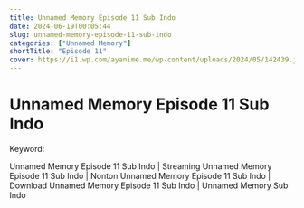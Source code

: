 ```yaml
---
title: Unnamed Memory Episode 11 Sub Indo
date: 2024-06-19T00:05:44
slug: unnamed-memory-episode-11-sub-indo
categories: ["Unnamed Memory"]
shortTitle: "Episode 11"
cover: https://i1.wp.com/ayanime.me/wp-content/uploads/2024/05/142439.jpg
---
```


# Unnamed Memory Episode 11 Sub Indo

<iframe-loader iframe-src1="https://play.ayanime.me/include/fluidplayer/fluidplayer.php?VideoSrc1=https%3A%2F%2Fdrive.google.com%2Ffile%2Fd%2F1Umjnw4zoeZhTX8w8SbysvTXlGO-fT41W%2Fpreview&VideoType1=video%2Fmp4&VideoQuality1=480p&VideoSrc2=https%3A%2F%2Fdrive.google.com%2Ffile%2Fd%2F1PkeAkUf0S_VN12ddZFOSfKs0vbHoJMsz%2Fpreview&VideoType2=video%2Fmp4&VideoQuality2=720p&VideoSrc3=https%3A%2F%2Fdrive.google.com%2Ffile%2Fd%2F1eJ8ctx6xFVartMHGemn1LJ3LbAy1ZPpL%2Fpreview&VideoType3=video%2Fmp4&VideoQuality3=1080p&VideoSrc4=&VideoType4=&VideoQuality4=&VideoPoster=&VideoTrack1=&kind1=&srclang1=&label1=&default1=&VideoTrack2=&kind2=&srclang2=&label2=&default2=&player=fluid+player&server=Drive+API&api=&width=100%25&height=900px" iframe-src2="https://drive.google.com/file/d/1eJ8ctx6xFVartMHGemn1LJ3LbAy1ZPpL/preview"></iframe-loader>

Keyword:
<p>Unnamed Memory Episode 11 Sub Indo | Streaming Unnamed Memory Episode 11 Sub Indo | Nonton Unnamed Memory Episode 11 Sub Indo | Download Unnamed Memory Episode 11 Sub Indo | Unnamed Memory Sub Indo</p>

